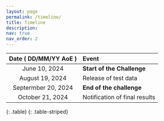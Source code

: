 ```yaml
---
layout: page
permalink: /timeline/
title: Timeline
description:
nav: true
nav_order: 2
---
```



| **Date ( DD/MM/YY AoE )** |         **Event**          |
|:-------------------------:|:---------------------------|
|       June 10, 2024       | **Start of the Challenge** | 
|      August 19, 2024      | Release of test data       |
|    Septermber 20, 2024    | **End of the challenge**   |
|     October 21, 2024      | Notification of final results |
{: .table}
{: .table-striped}

